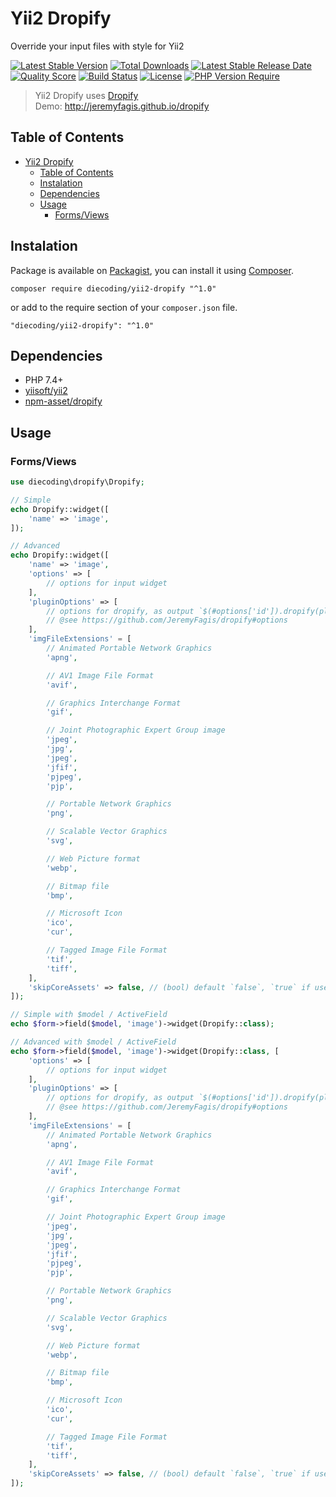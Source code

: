 # Yii2 Dropify

Override your input files with style for Yii2

[![Latest Stable Version](https://img.shields.io/packagist/v/diecoding/yii2-dropify?label=stable)](https://packagist.org/packages/diecoding/yii2-dropify)
[![Total Downloads](https://img.shields.io/packagist/dt/diecoding/yii2-dropify)](https://packagist.org/packages/diecoding/yii2-dropify)
[![Latest Stable Release Date](https://img.shields.io/github/release-date/sugeng-sulistiyawan/yii2-dropify)](https://github.com/sugeng-sulistiyawan/yii2-dropify)
[![Quality Score](https://img.shields.io/scrutinizer/quality/g/sugeng-sulistiyawan/yii2-dropify)](https://scrutinizer-ci.com/g/sugeng-sulistiyawan/yii2-dropify)
[![Build Status](https://img.shields.io/travis/com/sugeng-sulistiyawan/yii2-dropify)](https://app.travis-ci.com/sugeng-sulistiyawan/yii2-dropify)
[![License](https://img.shields.io/github/license/sugeng-sulistiyawan/yii2-dropify)](https://github.com/sugeng-sulistiyawan/yii2-dropify)
[![PHP Version Require](https://img.shields.io/packagist/dependency-v/diecoding/yii2-dropify/php?color=6f73a6)](https://packagist.org/packages/diecoding/yii2-dropify)

> Yii2 Dropify uses [Dropify](https://github.com/JeremyFagis/dropify) <br> Demo: http://jeremyfagis.github.io/dropify

## Table of Contents

- [Yii2 Dropify](#yii2-dropify)
  - [Table of Contents](#table-of-contents)
  - [Instalation](#instalation)
  - [Dependencies](#dependencies)
  - [Usage](#usage)
    - [Forms/Views](#formsviews)

## Instalation

Package is available on [Packagist](https://packagist.org/packages/diecoding/yii2-dropify), you can install it using [Composer](https://getcomposer.org).

```shell
composer require diecoding/yii2-dropify "^1.0"
```

or add to the require section of your `composer.json` file.

```
"diecoding/yii2-dropify": "^1.0"
```

## Dependencies

- PHP 7.4+
- [yiisoft/yii2](https://github.com/yiisoft/yii2)
- [npm-asset/dropify](https://asset-packagist.org/package/npm-asset/dropify)

## Usage

### Forms/Views

```php
use diecoding\dropify\Dropify;

// Simple
echo Dropify::widget([
    'name' => 'image',
]);

// Advanced
echo Dropify::widget([
    'name' => 'image',
    'options' => [ 
        // options for input widget
    ],
    'pluginOptions' => [ 
        // options for dropify, as output `$(#options['id']).dropify(pluginOptions);`
        // @see https://github.com/JeremyFagis/dropify#options
    ],
    'imgFileExtensions' = [
        // Animated Portable Network Graphics
        'apng',

        // AV1 Image File Format
        'avif',

        // Graphics Interchange Format
        'gif',

        // Joint Photographic Expert Group image
        'jpeg',
        'jpg',
        'jpeg',
        'jfif',
        'pjpeg',
        'pjp',

        // Portable Network Graphics
        'png',

        // Scalable Vector Graphics
        'svg',

        // Web Picture format
        'webp',

        // Bitmap file
        'bmp',

        // Microsoft Icon
        'ico',
        'cur',

        // Tagged Image File Format
        'tif',
        'tiff',
    ],
    'skipCoreAssets' => false, // (bool) default `false`, `true` if use custom or external dropify assets
]);

// Simple with $model / ActiveField
echo $form->field($model, 'image')->widget(Dropify::class);

// Advanced with $model / ActiveField
echo $form->field($model, 'image')->widget(Dropify::class, [
    'options' => [ 
        // options for input widget
    ],
    'pluginOptions' => [ 
        // options for dropify, as output `$(#options['id']).dropify(pluginOptions);`
        // @see https://github.com/JeremyFagis/dropify#options
    ],
    'imgFileExtensions' = [
        // Animated Portable Network Graphics
        'apng',

        // AV1 Image File Format
        'avif',

        // Graphics Interchange Format
        'gif',

        // Joint Photographic Expert Group image
        'jpeg',
        'jpg',
        'jpeg',
        'jfif',
        'pjpeg',
        'pjp',

        // Portable Network Graphics
        'png',

        // Scalable Vector Graphics
        'svg',

        // Web Picture format
        'webp',

        // Bitmap file
        'bmp',

        // Microsoft Icon
        'ico',
        'cur',

        // Tagged Image File Format
        'tif',
        'tiff',
    ],
    'skipCoreAssets' => false, // (bool) default `false`, `true` if use custom or external dropify assets
]);
```
